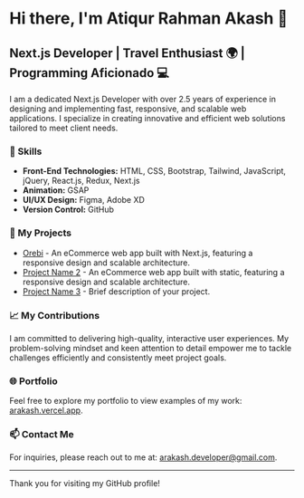 # Hi there, I'm Atiqur Rahman Akash 👋

## Next.js Developer | Travel Enthusiast 🌍 | Programming Aficionado 💻

I am a dedicated Next.js Developer with over 2.5 years of experience in designing and implementing fast, responsive, and scalable web applications. I specialize in creating innovative and efficient web solutions tailored to meet client needs.

### 💼 Skills

- **Front-End Technologies:** HTML, CSS, Bootstrap, Tailwind, JavaScript, jQuery, React.js, Redux, Next.js
- **Animation:** GSAP
- **UI/UX Design:** Figma, Adobe XD
- **Version Control:** GitHub

### 🚀 My Projects

- [Orebi](https://orebi10.vercel.app) - An eCommerce web app built with Next.js, featuring a responsive design and scalable architecture.
- [Project Name 2](https://orgafe-basicvercelapp.vercel.app/) -  An eCommerce web app built with static, featuring a responsive design and scalable architecture.
- [Project Name 3](https://link-to-your-project3.com) - Brief description of your project.

### 📈 My Contributions

I am committed to delivering high-quality, interactive user experiences. My problem-solving mindset and keen attention to detail empower me to tackle challenges efficiently and consistently meet project goals.

### 🌐 Portfolio

Feel free to explore my portfolio to view examples of my work: [arakash.vercel.app](https://arakash.vercel.app/).

### 📫 Contact Me

For inquiries, please reach out to me at: [arakash.developer@gmail.com](mailto:arakash.developer@gmail.com).

---

Thank you for visiting my GitHub profile!
